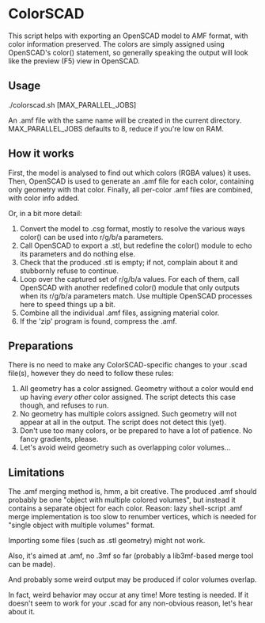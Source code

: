 ColorSCAD
=========
This script helps with exporting an OpenSCAD model to AMF format, with color information preserved. The colors are simply assigned
using OpenSCAD's color() statement, so generally speaking the output will look like the preview (F5) view in OpenSCAD.

Usage
-----
./colorscad.sh <scad file> [MAX_PARALLEL_JOBS]

An .amf file with the same name will be created in the current directory.
MAX_PARALLEL_JOBS defaults to 8, reduce if you're low on RAM.

How it works
------------
First, the model is analysed to find out which colors (RGBA values) it uses. Then, OpenSCAD is used to generate an .amf
file for each color, containing only geometry with that color. Finally, all per-color .amf files are combined, with
color info added.

Or, in a bit more detail:
1) Convert the model to .csg format, mostly to resolve the various ways color() can be used into r/g/b/a parameters.
2) Call OpenSCAD to export a .stl, but redefine the color() module to echo its parameters and do nothing else.
3) Check that the produced .stl is empty; if not, complain about it and stubbornly refuse to continue.
4) Loop over the captured set of r/g/b/a values. For each of them, call OpenSCAD with another redefined color() module
   that only outputs when its r/g/b/a parameters match. Use multiple OpenSCAD processes here to speed things up a bit.
5) Combine all the individual .amf files, assigning material color.
6) If the 'zip' program is found, compress the .amf.

Preparations
------------
There is no need to make any ColorSCAD-specific changes to your .scad file(s), however they do need to follow these rules:
1) All geometry has a color assigned.
   Geometry without a color would end up having *every other* color assigned. The script detects this case though, and refuses to run.
2) No geometry has multiple colors assigned.
   Such geometry will not appear at all in the output. The script does not detect this (yet).
3) Don't use too many colors, or be prepared to have a lot of patience.
   No fancy gradients, please.
4) Let's avoid weird geometry such as overlapping color volumes...

Limitations
-----------
The .amf merging method is, hmm, a bit creative. The produced .amf should probably be one "object with multiple colored
volumes", but instead it contains a separate object for each color. Reason: lazy shell-script .amf merge
implementation is too slow to renumber vertices, which is needed for "single object with multiple volumes" format.

Importing some files (such as .stl geometry) might not work.

Also, it's aimed at .amf, no .3mf so far (probably a lib3mf-based merge tool can be made).

And probably some weird output may be produced if color volumes overlap.

In fact, weird behavior may occur at any time! More testing is needed.
If it doesn't seem to work for your .scad for any non-obvious reason, let's hear about it.
